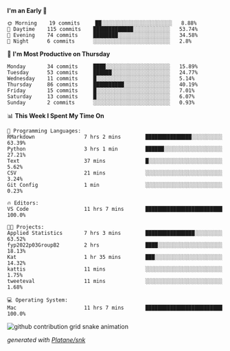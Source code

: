 <!--START_SECTION:waka-->
**I'm an Early 🐤** 

```text
🌞 Morning    19 commits     ██░░░░░░░░░░░░░░░░░░░░░░░   8.88% 
🌆 Daytime    115 commits    █████████████░░░░░░░░░░░░   53.74% 
🌃 Evening    74 commits     ████████░░░░░░░░░░░░░░░░░   34.58% 
🌙 Night      6 commits      ░░░░░░░░░░░░░░░░░░░░░░░░░   2.8%

```
📅 **I'm Most Productive on Thursday** 

```text
Monday       34 commits     ████░░░░░░░░░░░░░░░░░░░░░   15.89% 
Tuesday      53 commits     ██████░░░░░░░░░░░░░░░░░░░   24.77% 
Wednesday    11 commits     █░░░░░░░░░░░░░░░░░░░░░░░░   5.14% 
Thursday     86 commits     ██████████░░░░░░░░░░░░░░░   40.19% 
Friday       15 commits     █░░░░░░░░░░░░░░░░░░░░░░░░   7.01% 
Saturday     13 commits     █░░░░░░░░░░░░░░░░░░░░░░░░   6.07% 
Sunday       2 commits      ░░░░░░░░░░░░░░░░░░░░░░░░░   0.93%

```


📊 **This Week I Spent My Time On** 

```text
💬 Programming Languages: 
RMarkdown                7 hrs 2 mins        ███████████████░░░░░░░░░░   63.39% 
Python                   3 hrs 1 min         ██████░░░░░░░░░░░░░░░░░░░   27.21% 
Text                     37 mins             █░░░░░░░░░░░░░░░░░░░░░░░░   5.62% 
CSV                      21 mins             ░░░░░░░░░░░░░░░░░░░░░░░░░   3.24% 
Git Config               1 min               ░░░░░░░░░░░░░░░░░░░░░░░░░   0.23%

🔥 Editors: 
VS Code                  11 hrs 7 mins       █████████████████████████   100.0%

🐱‍💻 Projects: 
Applied Statistics       7 hrs 3 mins        ████████████████░░░░░░░░░   63.52% 
fyp2022p03GroupB2        2 hrs               ████░░░░░░░░░░░░░░░░░░░░░   18.13% 
Kat                      1 hr 35 mins        ███░░░░░░░░░░░░░░░░░░░░░░   14.32% 
kattis                   11 mins             ░░░░░░░░░░░░░░░░░░░░░░░░░   1.75% 
tweeteval                11 mins             ░░░░░░░░░░░░░░░░░░░░░░░░░   1.68%

💻 Operating System: 
Mac                      11 hrs 7 mins       █████████████████████████   100.0%

```


<!--END_SECTION:waka-->


<!--Snake Game-->
![github contribution grid snake animation](https://raw.githubusercontent.com/viggo-gascou/viggo-gascou/output/github-contribution-grid-snake.svg)

_generated with [Platane/snk](https://github.com/Platane/snk)_
<!--Snake Game-->

